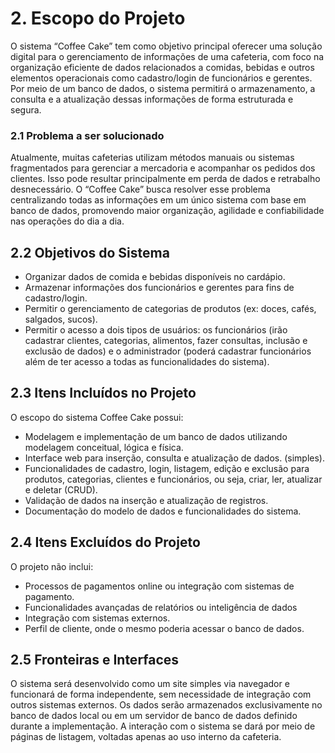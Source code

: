 # 2. Escopo do Projeto
O sistema “Coffee Cake” tem como objetivo principal oferecer uma solução digital para o gerenciamento de informações de uma cafeteria, com foco na organização eficiente de dados relacionados a comidas, bebidas e outros elementos operacionais como cadastro/login de funcionários e gerentes. Por meio de um banco de dados, o sistema permitirá o armazenamento, a consulta e a atualização dessas informações de forma estruturada e segura.

### 2.1 Problema a ser solucionado
Atualmente, muitas cafeterias utilizam métodos manuais ou sistemas fragmentados para gerenciar a mercadoria e acompanhar os pedidos dos clientes. Isso pode resultar principalmente em perda de dados e retrabalho desnecessário. O “Coffee Cake” busca resolver esse problema centralizando todas as informações em um único sistema com base em banco de dados, promovendo maior organização, agilidade e confiabilidade nas operações do dia a dia.

## 2.2 Objetivos do Sistema
- Organizar dados de comida e bebidas disponíveis no cardápio.
- Armazenar informações dos funcionários e gerentes para fins de cadastro/login.
- Permitir o gerenciamento de categorias de produtos (ex: doces, cafés, salgados, sucos).
- Permitir o acesso a dois tipos de usuários: os funcionários (irão cadastrar clientes, categorias, alimentos, fazer consultas, inclusão e exclusão de dados) e o administrador (poderá cadastrar funcionários além de ter acesso a todas as funcionalidades do sistema).
	
## 2.3 Itens Incluídos no Projeto
O escopo do sistema Coffee Cake possui:
- Modelagem e implementação de um banco de dados utilizando modelagem conceitual, lógica e física.
- Interface web para inserção, consulta e atualização de dados. (simples).
- Funcionalidades de cadastro, login, listagem, edição e exclusão para produtos, categorias, clientes e funcionários, ou seja, criar, ler, atualizar e deletar (CRUD).
- Validação de dados na inserção e atualização de registros.
- Documentação do modelo de dados e funcionalidades do sistema.

## 2.4 Itens Excluídos do Projeto
O projeto não inclui:
- Processos de pagamentos online ou integração com sistemas de pagamento.
- Funcionalidades avançadas de relatórios ou inteligência de dados
- Integração com sistemas externos.
- Perfil de cliente, onde o mesmo poderia acessar o banco de dados.

## 2.5 Fronteiras e Interfaces
O sistema será desenvolvido  como um site simples via navegador e funcionará de forma independente, sem necessidade de integração com outros sistemas externos. Os dados serão armazenados exclusivamente no banco de dados local ou em um servidor de banco de dados definido durante a implementação. A interação com o sistema se dará por meio de páginas de listagem, voltadas apenas ao uso interno da cafeteria.
